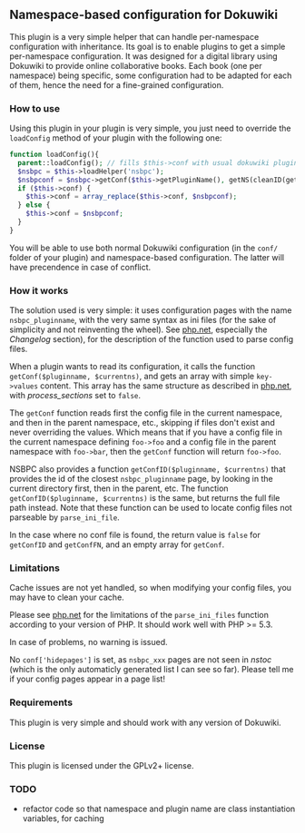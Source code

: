 ## Namespace-based configuration for Dokuwiki

This plugin is a very simple helper that can handle per-namespace configuration with inheritance. Its goal is to enable plugins to get a simple per-namespace configuration. It was designed for a digital library using Dokuwiki to provide online collaborative books. Each book (one per namespace) being specific, some configuration had to be adapted for each of them, hence the need for a fine-grained configuration.

### How to use

Using this plugin in your plugin is very simple, you just need to override the `loadConfig` method of your plugin with the following one:

```php
function loadConfig(){
  parent::loadConfig(); // fills $this->conf with usual dokuwiki plugin config 
  $nsbpc = $this->loadHelper('nsbpc');
  $nsbpconf = $nsbpc->getConf($this->getPluginName(), getNS(cleanID(getID())));
  if ($this->conf) {
    $this->conf = array_replace($this->conf, $nsbpconf);
  } else {
    $this->conf = $nsbpconf;
  }
}
```

You will be able to use both normal Dokuwiki configuration (in the `conf/` folder of your plugin) and namespace-based configuration. The latter will have precendence in case of conflict.

### How it works

The solution used is very simple: it uses configuration pages with the name `nsbpc_pluginname`, with the very same syntax as ini files (for the sake of simplicity and not reinventing the wheel). See [php.net], especially the *Changelog* section), for the description of the function used to parse config files.

When a plugin wants to read its configuration, it calls the function `getConf($pluginname, $currentns)`, and gets an array with simple `key->values` content. This array has the same structure as described in [php.net], with *process_sections* set to `false`. 

The `getConf` function reads first the config file in the current namespace, and then in the parent namespace, etc., skipping if files don't exist and never overriding the values. Which means that if you have a config file in the current namespace defining `foo->foo` and a config file in the parent namespace with `foo->bar`, then the `getConf` function will return `foo->foo`.

NSBPC also provides a function `getConfID($pluginname, $currentns)` that provides the id of the closest `nsbpc_pluginname` page, by looking in the current directory first, then in the parent, etc. The function `getConfID($pluginname, $currentns)` is the same, but returns the full file path instead. Note that these function can be used to locate config files not parseable by `parse_ini_file`.

In the case where no conf file is found, the return value is `false` for `getConfID` and `getConfFN`, and an empty array for `getConf`.

### Limitations

Cache issues are not yet handled, so when modifying your config files, you may
have to clean your cache.

Please see [php.net] for the limitations of the `parse_ini_files` function according to your version of PHP. It should work well with PHP >= 5.3.

In case of problems, no warning is issued.

No `conf['hidepages']` is set, as `nsbpc_xxx` pages are not seen in *nstoc* (which is the only automaticly generated list I can see so far). Please tell me if your config pages appear in a page list!

### Requirements

This plugin is very simple and should work with any version of Dokuwiki.

### License

This plugin is licensed under the GPLv2+ license.

### TODO

 - refactor code so that namespace and plugin name are class instantiation
   variables, for caching

[php.net]: http://php.net/manual/fr/function.parse-ini-file.php
